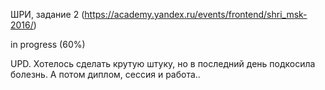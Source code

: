 ШРИ, задание 2 (https://academy.yandex.ru/events/frontend/shri_msk-2016/)

in progress (60%)

UPD. Хотелось сделать крутую штуку, но в последний день подкосила болезнь. А потом диплом, сессия и работа..
